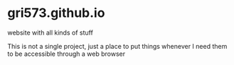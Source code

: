 # gri573.github.io
 website with all kinds of stuff

 This is not a single project, just a place to put things whenever I need them to be accessible through a web browser
